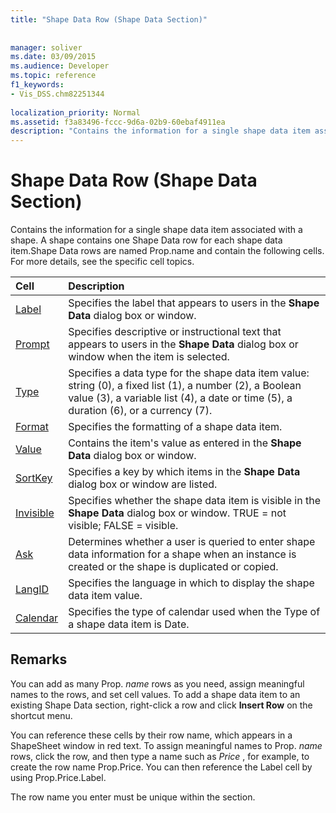 ```yaml
---
title: "Shape Data Row (Shape Data Section)"
 
 
manager: soliver
ms.date: 03/09/2015
ms.audience: Developer
ms.topic: reference
f1_keywords:
- Vis_DSS.chm82251344
 
localization_priority: Normal
ms.assetid: f3a83496-fccc-9d6a-02b9-60ebaf4911ea
description: "Contains the information for a single shape data item associated with a shape. A shape contains one Shape Data row for each shape data item.Shape Data rows are named Prop.name and contain the following cells. For more details, see the specific cell topics."
---
```


# Shape Data Row (Shape Data Section)

Contains the information for a single shape data item associated with a shape. A shape contains one Shape Data row for each shape data item.Shape Data rows are named Prop.name and contain the following cells. For more details, see the specific cell topics.
  
|**Cell**|**Description**|
|:-----|:-----|
|[Label](label-cell-shape-data-section.md) <br/> |Specifies the label that appears to users in the **Shape Data** dialog box or window.  <br/> |
|[Prompt](prompt-cell-shape-data-section.md) <br/> |Specifies descriptive or instructional text that appears to users in the **Shape Data** dialog box or window when the item is selected.  <br/> |
|[Type](type-cell-shape-data-section.md) <br/> |Specifies a data type for the shape data item value: string (0), a fixed list (1), a number (2), a Boolean value (3), a variable list (4), a date or time (5), a duration (6), or a currency (7).  <br/> |
|[Format](format-cell-shape-data-section.md) <br/> |Specifies the formatting of a shape data item.  <br/> |
|[Value](value-cell-shape-data-section.md) <br/> |Contains the item's value as entered in the **Shape Data** dialog box or window.  <br/> |
|[SortKey](sortkey-cell-shape-data-section.md) <br/> |Specifies a key by which items in the **Shape Data** dialog box or window are listed.  <br/> |
|[Invisible](invisible-cell-shape-data-section.md) <br/> |Specifies whether the shape data item is visible in the **Shape Data** dialog box or window. TRUE = not visible; FALSE = visible.  <br/> |
|[Ask](ask-cell-shape-data-section.md) <br/> |Determines whether a user is queried to enter shape data information for a shape when an instance is created or the shape is duplicated or copied.  <br/> |
|[LangID](langid-cell-shape-data-section.md) <br/> |Specifies the language in which to display the shape data item value.  <br/> |
|[Calendar](calendar-cell-miscellaneous-section.md) <br/> |Specifies the type of calendar used when the Type of a shape data item is Date.  <br/> |
   
## Remarks

 You can add as many Prop.  *name*  rows as you need, assign meaningful names to the rows, and set cell values. To add a shape data item to an existing Shape Data section, right-click a row and click **Insert Row** on the shortcut menu. 
  
You can reference these cells by their row name, which appears in a ShapeSheet window in red text. To assign meaningful names to Prop. *name*  rows, click the row, and then type a name such as  *Price*  , for example, to create the row name Prop.Price. You can then reference the Label cell by using Prop.Price.Label. 
  
The row name you enter must be unique within the section.
  

